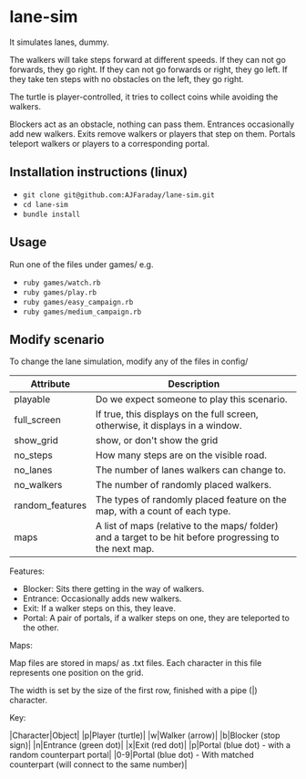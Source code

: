 # lane-sim

It simulates lanes, dummy.

The walkers will take steps forward at different speeds.
If they can not go forwards, they go right.
If they can not go forwards or right, they go left.
If they take ten steps with no obstacles on the left, they go right.

The turtle is player-controlled, it tries to collect coins while avoiding the walkers.

Blockers act as an obstacle, nothing can pass them.
Entrances occasionally add new walkers.
Exits remove walkers or players that step on them.
Portals teleport walkers or players to a corresponding portal.

## Installation instructions (linux)

* `git clone git@github.com:AJFaraday/lane-sim.git`
* `cd lane-sim`
* `bundle install`

## Usage

Run one of the files under games/ e.g.

* `ruby games/watch.rb`
* `ruby games/play.rb`
* `ruby games/easy_campaign.rb`
* `ruby games/medium_campaign.rb`

## Modify scenario

To change the lane simulation, modify any of the files in config/ 

|Attribute | Description|
|----------|-----------|
|playable|Do we expect someone to play this scenario.|
|full\_screen|If true, this displays on the full screen, otherwise, it displays in a window.|
|show\_grid|show, or don't show the grid|
|no\_steps|How many steps are on the visible road.|
|no\_lanes|The number of lanes walkers can change to.|
|no\_walkers|The number of randomly placed walkers.|
|random\_features|The types of randomly placed feature on the map, with a count of each type.|
|maps|A list of maps (relative to the maps/ folder) and a target to be hit before progressing to the next map.|

Features:

* Blocker: Sits there getting in the way of walkers.
* Entrance: Occasionally adds new walkers.
* Exit: If a walker steps on this, they leave.
* Portal: A pair of portals, if a walker steps on one, they are teleported to the other.

Maps:

Map files are stored in maps/ as .txt files. Each character in this file represents one position on the grid.

The width is set by the size of the first row, finished with a pipe (|) character.

Key:

|Character|Object|
|p|Player (turtle)|
|w|Walker (arrow)|
|b|Blocker (stop sign)|
|n|Entrance (green dot)|
|x|Exit (red dot)|
|p|Portal (blue dot) - with a random counterpart portal|
|0-9|Portal (blue dot) - With matched counterpart (will connect to the same number)|
